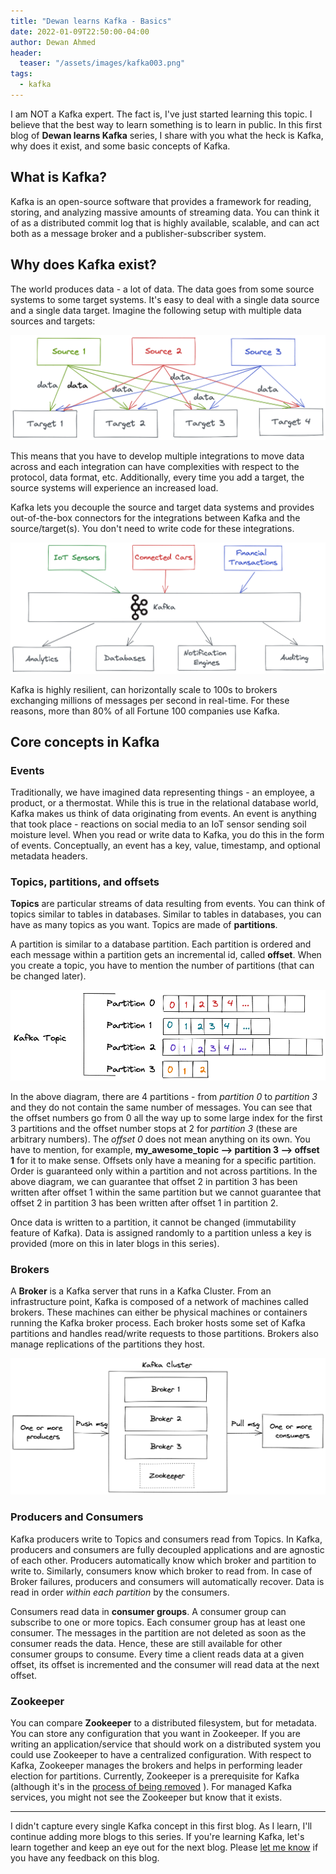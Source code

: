 ```yaml
---
title: "Dewan learns Kafka - Basics"
date: 2022-01-09T22:50:00-04:00
author: Dewan Ahmed
header:
  teaser: "/assets/images/kafka003.png"
tags:
  - kafka
---
```


I am NOT a Kafka expert. The fact is, I've just started learning this topic. I believe that the best way to learn something is to learn in public. In this first blog of **Dewan learns Kafka** series, I share with you what the heck is Kafka, why does it exist, and some basic concepts of Kafka.

## What is Kafka?

Kafka is an open-source software that provides a framework for reading, storing, and analyzing massive amounts of streaming data. You can think it of as a distributed commit log that is highly available, scalable, and can act both as a message broker and a publisher-subscriber system. 

## Why does Kafka exist?

The world produces data - a lot of data. The data goes from some source systems to some target systems. It's easy to deal with a single data source and a single data target. Imagine the following setup with multiple data sources and targets:


![kafka002.png](/assets/images/kafka002.png)

This means that you have to develop multiple integrations to move data across and each integration can have complexities with respect to the protocol, data format, etc. Additionally, every time you add a target, the source systems will experience an increased load.

Kafka lets you decouple the source and target data systems and provides out-of-the-box connectors for the integrations between Kafka and the source/target(s). You don't need to write code for these integrations. 


![kafka003.png](/assets/images/kafka003.png)

Kafka is highly resilient, can horizontally scale to 100s to brokers exchanging millions of messages per second in real-time. For these reasons, more than 80% of all Fortune 100 companies use Kafka.


## Core concepts in Kafka

### Events

Traditionally, we have imagined data representing things - an employee, a product, or a thermostat. While this is true in the relational database world, Kafka makes us think of data originating from events. An event is anything that took place - reactions on social media to an IoT sensor sending soil moisture level. When you read or write data to Kafka, you do this in the form of events. Conceptually, an event has a key, value, timestamp, and optional metadata headers.

### Topics, partitions, and offsets

**Topics** are particular streams of data resulting from events. You can think of topics similar to tables in databases. Similar to tables in databases, you can have as many topics as you want. Topics are made of **partitions**.

A partition is similar to a database partition. Each partition is ordered and each message within a partition gets an incremental id, called **offset**. When you create a topic, you have to mention the number of partitions (that can be changed later). 


![kafka004.png](/assets/images/kafka004.png)

In the above diagram, there are 4 partitions - from *partition 0* to *partition 3* and they do not contain the same number of messages. You can see that the offset numbers go from 0 all the way up to some large index for the first 3 partitions and the offset number stops at 2 for *partition 3* (these are arbitrary numbers). The *offset 0* does not mean anything on its own. You have to mention, for example, **my_awesome_topic --> partition 3 --> offset 1** for it to make sense. Offsets only have a meaning for a specific partition. Order is guaranteed only within a partition and not across partitions. In the above diagram, we can guarantee that offset 2 in partition 3 has been written after offset 1 within the same partition but we cannot guarantee that offset 2 in partition 3 has been written after offset 1 in partition 2. 

Once data is written to a partition, it cannot be changed (immutability feature of Kafka). Data is assigned randomly to a partition unless a key is provided (more on this in later blogs in this series).

### Brokers

A **Broker** is a Kafka server that runs in a Kafka Cluster. From an infrastructure point, Kafka is composed of a network of machines called brokers. These machines can either be physical machines or containers running the Kafka broker process. Each broker hosts some set of Kafka partitions and handles read/write requests to those partitions. Brokers also manage replications of the partitions they host. 


![kafka001.png](/assets/images/kafka001.png)



### Producers and Consumers

Kafka producers write to Topics and consumers read from Topics. In Kafka, producers and consumers are fully decoupled applications and are agnostic of each other. Producers automatically know which broker and partition to write to. Similarly, consumers know which broker to read from. In case of Broker failures, producers and consumers will automatically recover. Data is read in order *within each partition* by the consumers. 

Consumers read data in **consumer groups**. A consumer group can subscribe to one or more topics. Each consumer group has at least one consumer. The messages in the partition are not deleted as soon as the consumer reads the data. Hence, these are still available for other consumer groups to consume. Every time a client reads data at a given offset, its offset is incremented and the consumer will read data at the next offset.


### Zookeeper

You can compare **Zookeeper** to a distributed filesystem, but for metadata. You can store any configuration that you want in Zookeeper. If you are writing an application/service that should work on a distributed system you could use Zookeeper to have a centralized configuration. With respect to Kafka, Zookeeper manages the brokers and helps in performing leader election for partitions. Currently, Zookeeper is a prerequisite for Kafka (although it's in the  [process of being removed](https://cwiki.apache.org/confluence/display/KAFKA/KIP-500%3A+Replace+ZooKeeper+with+a+Self-Managed+Metadata+Quorum) ). For managed Kafka services, you might not see the Zookeeper but know that it exists.

---

I didn't capture every single Kafka concept in this first blog. As I learn, I'll continue adding more blogs to this series. If you're learning Kafka, let's learn together and keep an eye out for the next blog. Please  [let me know](https://www.linkedin.com/in/diahmed/) if you have any feedback on this blog. 
